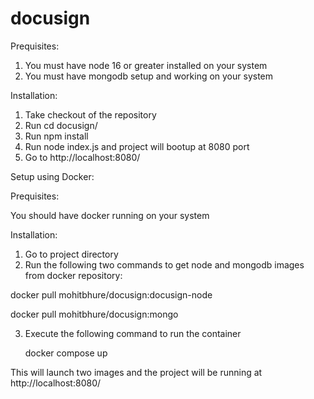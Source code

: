 # docusign

 Prequisites:

 1) You must have node 16 or greater installed on your system
 2) You must have mongodb setup and working on your system

 Installation:

 1) Take checkout of the repository
 2) Run cd docusign/
 3) Run npm install
 4) Run node index.js and project will bootup at 8080 port
 5) Go to http://localhost:8080/


 Setup using Docker:

 Prequisites:

 You should have docker running on your system

 Installation:

 1) Go to project directory
 2) Run the following two commands to get node and mongodb images from docker repository:

  docker pull mohitbhure/docusign:docusign-node

  docker pull mohitbhure/docusign:mongo

 3) Execute the following command to run the container

    docker compose up

This will launch two images and the project will be running at http://localhost:8080/